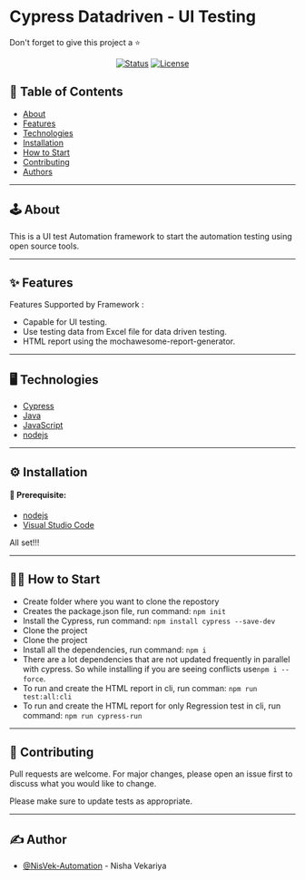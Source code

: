 # Cypress Datadriven - UI Testing

Don't forget to give this project a ⭐
<div align="center">

[![Status](https://img.shields.io/badge/status-active-success.svg)]()
[![License](https://img.shields.io/badge/license-ISC-blue.svg)](/LICENSE)

</div>

## 📝 Table of Contents

- [About](#about)
- [Features](#features)
- [Technologies](#technologies)
- [Installation](#installation)
- [How to Start](#getting_started)
- [Contributing](#contributing)
- [Authors](#author)

---

## 🕹 About <a name = "about"></a>

<p align="left"> 
This is a UI test Automation framework to start the automation testing using open source tools.
</p>

---

## ✨ Features <a name = "features"></a>

Features Supported by Framework :
- Capable for UI testing.
- Use testing data from Excel file for data driven testing.
- HTML report using the mochawesome-report-generator.

---
  
## 🖥️ Technologies <a name = "technologies"></a>

- [Cypress](https://www.cypress.io/)
- [Java](https://www.java.com/en/)
- [JavaScript](https://www.javascript.com/)
- [nodejs](https://nodejs.org/en/)

---

## ⚙️ Installation <a name = "installation"></a>

#### 🎯 Prerequisite:

- [nodejs](https://nodejs.org/en/download/)
- [Visual Studio Code](https://code.visualstudio.com/Download)

All set!!! 

---

## 👩‍💻 How to Start <a name = "getting_started"></a>

- Create folder where you want to clone the repostory
- Creates the package.json file, run command: `npm init`
- Install the Cypress, run command: `npm install cypress --save-dev`
- Clone the project
- Clone the project
- Install all the dependencies, run command:  `npm i`
- There are a lot dependencies that are not updated frequently in parallel with cypress. So while installing if you are seeing conflicts use`npm i --force`.
- To run and create the HTML report in cli, run comman: `npm run test:all:cli`
- To run and create the HTML report for only Regression test in cli, run command: `npm run cypress-run`

---


## 💬 Contributing <a name = "contributing"></a>

Pull requests are welcome. For major changes, please open an issue first to discuss what you would like to change.

Please make sure to update tests as appropriate.

---

## ✍️ Author <a name = "author"></a>

- [@NisVek-Automation](https://www.linkedin.com/in/nisha-vekariya/) - Nisha Vekariya
